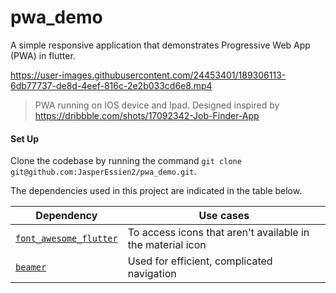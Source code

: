 # pwa_demo

A simple responsive application that demonstrates Progressive Web App (PWA) in flutter.

https://user-images.githubusercontent.com/24453401/189306113-6db77737-de8d-4eef-816c-2e2b033cd6e8.mp4
> PWA running on IOS device and Ipad. Designed inspired by https://dribbble.com/shots/17092342-Job-Finder-App


#### Set Up
Clone the codebase by running the command `git clone git@github.com:JasperEssien2/pwa_demo.git`.

The dependencies used in this project are indicated in the table below.

|Dependency|Use cases|
| ------ | ------ |
|[`font_awesome_flutter`](https://pub.dev/packages/font_awesome_flutter)|To access icons that aren't available in the material icon|
|[`beamer`](https://pub.dev/packages/beamer) | Used for efficient, complicated navigation|
